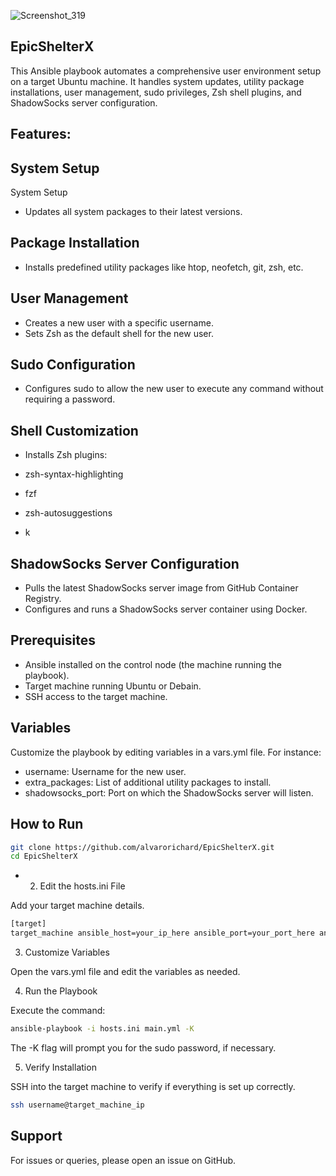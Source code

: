 ![Screenshot_319](https://github.com/alvarorichard/EpicShelterX/assets/102667323/99a2e3b4-96ce-46aa-ab64-611ac06aa6fb)

## EpicShelterX

This Ansible playbook automates a comprehensive user environment setup on a target Ubuntu machine. It handles system updates, utility package installations, user management, sudo privileges, Zsh shell plugins, and ShadowSocks server configuration.

## Features:

## System Setup

System Setup
* Updates all system packages to their latest versions.

## Package Installation

* Installs predefined utility packages like htop, neofetch, git, zsh, etc.

## User Management

* Creates a new user with a specific username.
* Sets Zsh as the default shell for the new user.

## Sudo Configuration

* Configures sudo to allow the new user to execute any command without requiring a password.

## Shell Customization

* Installs Zsh plugins:

* zsh-syntax-highlighting
* fzf
* zsh-autosuggestions
* k

## ShadowSocks Server Configuration

* Pulls the latest ShadowSocks server image from GitHub Container Registry.
* Configures and runs a ShadowSocks server container using Docker.


## Prerequisites

*  Ansible installed on the control node (the machine running the playbook).
* Target machine running Ubuntu or Debain.
* SSH access to the target machine.

## Variables

Customize the playbook by editing variables in a vars.yml file. For instance:

* username: Username for the new user.
* extra_packages: List of additional utility packages to install.
* shadowsocks_port: Port on which the ShadowSocks server will listen.


## How to Run

```bash
git clone https://github.com/alvarorichard/EpicShelterX.git
cd EpicShelterX
```

* 2. Edit the hosts.ini File


Add your target machine details.

```bash
[target]
target_machine ansible_host=your_ip_here ansible_port=your_port_here ansible_user=your_user_here
```
3. Customize Variables

Open the vars.yml file and edit the variables as needed.

4. Run the Playbook
   
Execute the command:

```bash
ansible-playbook -i hosts.ini main.yml -K
```

The -K flag will prompt you for the sudo password, if necessary.

5. Verify Installation

SSH into the target machine to verify if everything is set up correctly.

```bash
ssh username@target_machine_ip
```

## Support
For issues or queries, please open an issue on GitHub.





